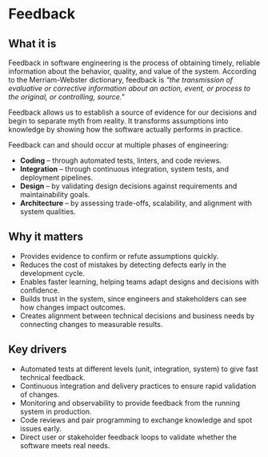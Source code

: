 # Feedback

## What it is
Feedback in software engineering is the process of obtaining timely, reliable information about the behavior, quality, and value of the system. According to the Merriam-Webster dictionary, feedback is *"the transmission of evaluative or corrective information about an action, event, or process to the original, or controlling, source."*  

Feedback allows us to establish a source of evidence for our decisions and begin to separate myth from reality. It transforms assumptions into knowledge by showing how the software actually performs in practice.  

Feedback can and should occur at multiple phases of engineering:  
- **Coding** – through automated tests, linters, and code reviews.  
- **Integration** – through continuous integration, system tests, and deployment pipelines.  
- **Design** – by validating design decisions against requirements and maintainability goals.  
- **Architecture** – by assessing trade-offs, scalability, and alignment with system qualities.  

## Why it matters
- Provides evidence to confirm or refute assumptions quickly.  
- Reduces the cost of mistakes by detecting defects early in the development cycle.  
- Enables faster learning, helping teams adapt designs and decisions with confidence.  
- Builds trust in the system, since engineers and stakeholders can see how changes impact outcomes.  
- Creates alignment between technical decisions and business needs by connecting changes to measurable results.  

## Key drivers
- Automated tests at different levels (unit, integration, system) to give fast technical feedback.  
- Continuous integration and delivery practices to ensure rapid validation of changes.  
- Monitoring and observability to provide feedback from the running system in production.  
- Code reviews and pair programming to exchange knowledge and spot issues early.  
- Direct user or stakeholder feedback loops to validate whether the software meets real needs.  
